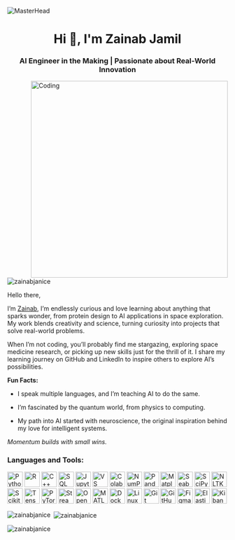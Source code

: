 ![MasterHead](https://i.pinimg.com/originals/94/15/1e/94151e30305ab125d1fcf23cbf4db62b.gif)
<h1 align="center">Hi 👋, I'm Zainab Jamil</h1>
<h3 align="center">AI Engineer in the Making | Passionate about Real-World Innovation</h3>
<img align="right" alt="Coding" width="450" src="https://media1.tenor.com/m/QLh0PhunTj8AAAAd/anime-typing.gif">

<p align="left"> <img src="https://komarev.com/ghpvc/?username=zainabjanice&label=Profile%20views&color=0e75b6&style=flat" alt="zainabjanice" /> </p>

Hello there,

I’m [Zainab](url), I’m endlessly curious and love learning about anything that sparks wonder, from protein design to AI applications in space exploration. My work blends creativity and science, turning curiosity into projects that solve real-world problems.

When I’m not coding, you’ll probably find me stargazing, exploring space medicine research, or picking up new skills just for the thrill of it. I share my learning journey on GitHub and LinkedIn to inspire others to explore AI’s possibilities.

**Fun Facts:**

- I speak multiple languages, and I’m teaching AI to do the same.

- I’m fascinated by the quantum world, from physics to computing.

- My path into AI started with neuroscience, the original inspiration behind my love for intelligent systems.

_Momentum builds with small wins._



<h3 align="left">Languages and Tools:</h3>
<div align="left">
  <!-- Programming & Environments -->
  <img src="https://img.shields.io/badge/Python-3776AB?style=for-the-badge&logo=python&logoColor=white" height="35" alt="Python" />
  <img src="https://img.shields.io/badge/R-276DC3?style=for-the-badge&logo=r&logoColor=white" height="35" alt="R" />
  <img src="https://img.shields.io/badge/C++-00599C?style=for-the-badge&logo=c%2b%2b&logoColor=white" height="35" alt="C++" />
  <img src="https://img.shields.io/badge/SQL-4479A1?style=for-the-badge&logo=mysql&logoColor=white" height="35" alt="SQL" />
  <img src="https://img.shields.io/badge/Jupyter-F37626?style=for-the-badge&logo=jupyter&logoColor=white" height="35" alt="Jupyter" />
  <img src="https://img.shields.io/badge/VS%20Code-5C2D91?style=for-the-badge&logo=visual-studio-code&logoColor=white" height="35" alt="VS Code" />
  <img src="https://img.shields.io/badge/Colab-F9AB00?style=for-the-badge&logo=google&logoColor=white" height="35" alt="Colab" />

  <!-- Data Science & ML -->
  <img src="https://img.shields.io/badge/NumPy-013243?style=for-the-badge&logo=numpy&logoColor=white" height="35" alt="NumPy" />
  <img src="https://img.shields.io/badge/Pandas-150458?style=for-the-badge&logo=pandas&logoColor=white" height="35" alt="Pandas" />
  <img src="https://img.shields.io/badge/Matplotlib-11557C?style=for-the-badge&logo=python&logoColor=white" height="35" alt="Matplotlib" />
  <img src="https://img.shields.io/badge/Seaborn-4C8CBF?style=for-the-badge&logo=python&logoColor=white" height="35" alt="Seaborn" />
  <img src="https://img.shields.io/badge/SciPy-8CAAE6?style=for-the-badge&logo=scipy&logoColor=white" height="35" alt="SciPy" />
  <img src="https://img.shields.io/badge/NLTK-009E60?style=for-the-badge&logo=python&logoColor=white" height="35" alt="NLTK" />

  <!-- Machine/Deep Learning -->
  <img src="https://img.shields.io/badge/Scikit--learn-F7931E?style=for-the-badge&logo=scikit-learn&logoColor=white" height="35" alt="Scikit-learn" />
  <img src="https://img.shields.io/badge/TensorFlow-FF6F00?style=for-the-badge&logo=tensorflow&logoColor=white" height="35" alt="TensorFlow" />
  <img src="https://img.shields.io/badge/PyTorch-EE4C2C?style=for-the-badge&logo=pytorch&logoColor=white" height="35" alt="PyTorch" />
  <img src="https://img.shields.io/badge/Streamlit-FF4B4B?style=for-the-badge&logo=streamlit&logoColor=white" height="35" alt="Streamlit" />
  <img src="https://img.shields.io/badge/OpenCV-5C3EE8?style=for-the-badge&logo=opencv&logoColor=white" height="35" alt="OpenCV" />
  <img src="https://img.shields.io/badge/MATLAB-0076A8?style=for-the-badge&logo=mathworks&logoColor=white" height="35" alt="MATLAB" />

  <!-- Tools & Platforms -->
  <img src="https://img.shields.io/badge/Docker-2496ED?style=for-the-badge&logo=docker&logoColor=white" height="35" alt="Docker" />
  <img src="https://img.shields.io/badge/Linux-FCC624?style=for-the-badge&logo=linux&logoColor=black" height="35" alt="Linux" />
  <img src="https://img.shields.io/badge/Git-F05032?style=for-the-badge&logo=git&logoColor=white" height="35" alt="Git" />
  <img src="https://img.shields.io/badge/GitHub-181717?style=for-the-badge&logo=github&logoColor=white" height="35" alt="GitHub" />
  <img src="https://img.shields.io/badge/Figma-F24E1E?style=for-the-badge&logo=figma&logoColor=white" height="35" alt="Figma" />
  <img src="https://img.shields.io/badge/Elasticsearch-005571?style=for-the-badge&logo=elasticsearch&logoColor=white" height="35" alt="Elasticsearch" />
  <img src="https://img.shields.io/badge/Kibana-005571?style=for-the-badge&logo=kibana&logoColor=white" height="35" alt="Kibana" />
</div>

<p><img align="left" src="https://github-readme-stats.vercel.app/api/top-langs?username=zainabjanice&show_icons=true&locale=en&layout=compact" alt="zainabjanice" /></p>

<p>&nbsp;<img align="center" src="https://github-readme-stats.vercel.app/api?username=zainabjanice&show_icons=true&locale=en" alt="zainabjanice" /></p>

<p><img align="center" src="https://github-readme-streak-stats.herokuapp.com/?user=zainabjanice&" alt="zainabjanice" /></p>
